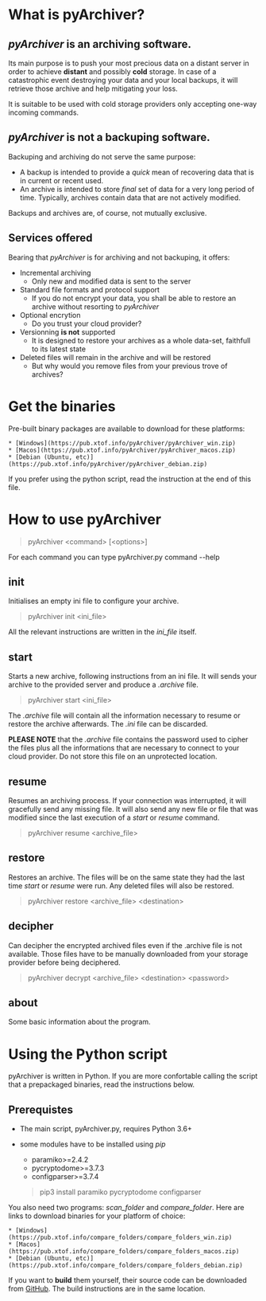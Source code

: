 # What is pyArchiver?

## *pyArchiver* is an **archiving** software.

Its main purpose is to push your most precious data on a distant server in order to achieve **distant** and possibly **cold** storage. In case of a catastrophic event destroying your data and your local backups, it will retrieve those archive and help mitigating your loss.

It is suitable to be used with cold storage providers only accepting one-way incoming commands.

## *pyArchiver* **is not a backuping software**.

Backuping and archiving do not serve the same purpose:

* A backup is intended to provide a *quick* mean of recovering data that is in current or recent used.
* An archive is intended to store *final* set of data for a very long period of time. Typically, archives contain data that are not actively modified.

Backups and archives are, of course, not mutually exclusive.

## Services offered

 Bearing that *pyArchiver* is for archiving and not backuping, it offers:

* Incremental archiving
  * Only new and modified data is sent to the server
* Standard file formats and protocol support
  * If you do not encrypt your data, you shall be able to restore an archive without resorting to *pyArchiver*
* Optional encrytion
  * Do you trust your cloud provider?
* Versionning **is not** supported
  * It is designed to restore your archives as a whole data-set, faithfull to its latest state
* Deleted files will remain in the archive and will be restored
    * But why would you remove files from your previous trove of archives?

# Get the binaries

Pre-built binary packages are available to download for these platforms:

    * [Windows](https://pub.xtof.info/pyArchiver/pyArchiver_win.zip)
    * [Macos](https://pub.xtof.info/pyArchiver/pyArchiver_macos.zip)
    * [Debian (Ubuntu, etc)](https://pub.xtof.info/pyArchiver/pyArchiver_debian.zip)

If you prefer using the python script, read the instruction at the end of this file.

# How to use pyArchiver

>pyArchiver \<command> [\<options>]

For each command you can type pyArchiver.py command --help

## init

Initialises an empty ini file to configure your archive.

>pyArchiver init \<ini_file>

All the relevant instructions are written in the *ini_file* itself.

## start

Starts a new archive, following instructions from an ini file. It will sends your archive to the provided server and produce a *.archive* file.

>pyArchiver start \<ini_file>

The *.archive* file will contain all the information necessary to resume or restore the archive afterwards. The *.ini* file can be discarded.

**PLEASE NOTE** that the *.archive* file contains the password used to cipher the files plus all the informations that are necessary to connect to your cloud provider. Do not store this file on an unprotected location.

## resume

Resumes an archiving process. If your connection was interrupted, it will gracefully send any missing file. It will also send any new file or file that was modified since the last execution of a *start* or *resume* command.

>pyArchiver resume \<archive_file>

## restore

Restores an archive. The files will be on the same state they had the last time *start* or *resume* were run. Any deleted files will also be restored.

>pyArchiver restore \<archive_file> \<destination>

## decipher

Can decipher the encrypted archived files even if the .archive file is not available. Those files have to be manually downloaded from your storage provider before being deciphered.

>pyArchiver decrypt \<archive_file> \<destination> \<password>

## about

Some basic information about the program.


# Using the Python script

pyArchiver is written in Python. If you are more confortable calling the script that a prepackaged binaries, read the instructions below.

## Prerequistes

* The main script, pyArchiver.py, requires Python 3.6+
* some modules have to be installed using *pip*
    * paramiko>=2.4.2
    * pycryptodome>=3.7.3
    * configparser>=3.7.4

    > pip3 install paramiko pycryptodome configparser
    
You also need two programs: *scan_folder* and *compare_folder*. Here are links to download binaries for your platform of choice:

    * [Windows](https://pub.xtof.info/compare_folders/compare_folders_win.zip)
    * [Macos](https://pub.xtof.info/compare_folders/compare_folders_macos.zip)
    * [Debian (Ubuntu, etc)](https://pub.xtof.info/compare_folders/compare_folders_debian.zip)

If you want to **build** them yourself, their source code can be downloaded from [GitHub](https://www.github.com/Pixinn/libCompare). The build instructions are in the same location.
